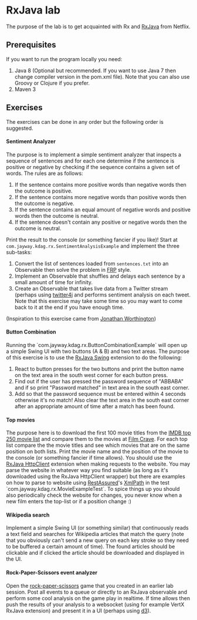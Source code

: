 RxJava lab
===========

The purpose of the lab is to get acquainted with Rx and <a href="https://github.com/Netflix/RxJava">RxJava</a> from Netflix.

Prerequisites
-------------
If you want to run the program locally you need:

1. Java 8 (Optional but recommended. If you want to use Java 7 then change compiler version in the pom.xml file). Note that you can also use Groovy or Clojure if you prefer.
2. Maven 3

Exercises
-----------

The exercises can be done in any order but the following order is suggested.

<h4>Sentiment Analyzer</h4>
The purpose is to implement a simple sentiment analyzer that inspects a sequence of sentences and for each one determine if the sentence is positive
or negative by checking if the sequence contains a given set of words. The rules are as follows:

1. If the sentence contains more positive words than negative words then the outcome is positive.
2. If the sentence contains more negative words than positive words then the outcome is negative.
3. If the sentence contains an equal amount of negative words and positive words then the outcome is neutral.
4. If the sentence doesn't contain any positive or negative words then the outcome is neutral.

Print the result to the console (or something fancier if you like)! Start at `com.jayway.kdag.rx.SentimentAnalysisExample` and implement the three sub-tasks:

1. Convert the list of sentences loaded from `sentences.txt` into an Observable then solve the problem in <a href="http://en.wikipedia.org/wiki/Functional_reactive_programming">FRP</a> style.
2. Implement an Observable that shuffles and delays each sentence by a small amount of time for infinity.
3. Create an Observable that takes live data from a Twitter stream (perhaps using <a href="http://twitter4j.org/">twitter4j</a> and performs sentiment analysis on each tweet. Note that this exercise may take some time so you may want to come back to it at the end if you have enough time.

(Inspiration to this exercise came from <a href="http://www.jnthn.net/">Jonathan Worthington</a>)

<h4>Button Combination</h4>
Running the `com.jayway.kdag.rx.ButtonCombinationExample` will open up a simple Swing UI with two buttons (A & B) and two text areas. The purpose of this exercise is to use the <a href="https://github.com/Netflix/RxJava/tree/master/rxjava-contrib/rxjava-swing">RxJava Swing</a> extension to do the following:

1. React to button presses for the two buttons and print the button name on the text area in the south west corner for each button press.
2. Find out if the user has pressed the password sequence of "ABBABA" and if so print "Password matched" in text area in the south east corner.
3. Add so that the password sequence must be entered within 4 seconds otherwise it's no match! Also clear the text area in the south east corner after an appropriate amount of time after a match has been found.

<h4>Top movies</h4>
The purpose here is to download the first 100 movie titles from the <a href="http://www.imdb.com/chart/top">IMDB top 250 movie list</a> and compare them to the movies at
<a href="http://www.filmcrave.com/list_top_movie_100.php">Film Crave</a>. For each top list compare the the movie titles and see which movies that are on the same
position on both lists. Print the movie name and the position of the movie to the console (or something fancier if time allows). You should use the
<a href="https://github.com/Netflix/RxJava/tree/master/rxjava-contrib/rxjava-apache-http">RxJava HttpClient</a> extension when making requests to the website. You may
parse the website in whatever way you find suitable (as long as it's downloaded using the RxJava HttpClient wrapper) but there are examples on how to parse to website
using <a href="https://code.google.com/p/rest-assured/">RestAssured</a>'s <a href="http://rest-assured.googlecode.com/svn/tags/2.3.0/apidocs/com/jayway/restassured/path/xml/XmlPath.html">XmlPath</a>
in the test `com.jayway.kdag.rx.MovieExampleTest`. To spice things up you should also periodically check the website for changes, you never know when a new film enters the top-list
or if a position change :)

<h4>Wikipedia search</h4>
Implement a simple Swing UI (or something similar) that continuously reads a text field and searches for Wikipedia articles that match the query (note that you obviously can't send a new query on each
key stroke so they need to be buffered a certain amount of time). The found articles should be clickable and if clicked the article should be downloaded and displayed in the UI.

<h4>Rock-Paper-Scissors event analyzer</h4>
Open the <a href="https://github.com/jankronquist/rock-paper-scissors-in-java">rock-paper-scissors</a> game that you created in an earlier lab session. Post all events to a queue or directly to an RxJava observable and perform some cool analysis on the game play in realtime.
If time allows then push the results of your analysis to a websocket (using for example VertX RxJava extension) and present it in a UI (perhaps using <a href="http://d3js.org/">d3</a>).